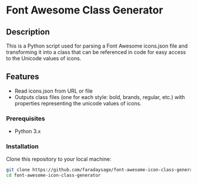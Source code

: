 # Font Awesome Class Generator

## Description

This is a Python script used for parsing a Font Awesome icons.json file and transforming it into a class that can be referenced in code for easy access to the Unicode values of icons.

## Features

- Read icons.json from URL or file
- Outputs class files (one for each style: bold, brands, regular, etc.) with properties representing the unicode values of icons.

### Prerequisites

- Python 3.x

### Installation

Clone this repository to your local machine:

```bash
git clone https://github.com/faradaysage/font-awesome-icon-class-generator.git
cd font-awesome-icon-class-generator
